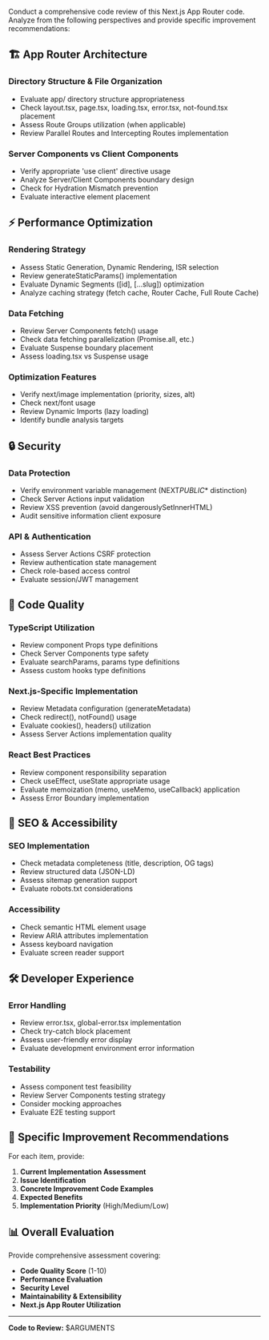 Conduct a comprehensive code review of this Next.js App Router code. Analyze from the following perspectives and provide specific improvement recommendations:

## 🏗️ App Router Architecture

### Directory Structure & File Organization

- Evaluate app/ directory structure appropriateness
- Check layout.tsx, page.tsx, loading.tsx, error.tsx, not-found.tsx placement
- Assess Route Groups utilization (when applicable)
- Review Parallel Routes and Intercepting Routes implementation

### Server Components vs Client Components

- Verify appropriate 'use client' directive usage
- Analyze Server/Client Components boundary design
- Check for Hydration Mismatch prevention
- Evaluate interactive element placement

## ⚡ Performance Optimization

### Rendering Strategy

- Assess Static Generation, Dynamic Rendering, ISR selection
- Review generateStaticParams() implementation
- Evaluate Dynamic Segments ([id], [...slug]) optimization
- Analyze caching strategy (fetch cache, Router Cache, Full Route Cache)

### Data Fetching

- Review Server Components fetch() usage
- Check data fetching parallelization (Promise.all, etc.)
- Evaluate Suspense boundary placement
- Assess loading.tsx vs Suspense usage

### Optimization Features

- Verify next/image implementation (priority, sizes, alt)
- Check next/font usage
- Review Dynamic Imports (lazy loading)
- Identify bundle analysis targets

## 🔒 Security

### Data Protection

- Verify environment variable management (NEXT*PUBLIC*\* distinction)
- Check Server Actions input validation
- Review XSS prevention (avoid dangerouslySetInnerHTML)
- Audit sensitive information client exposure

### API & Authentication

- Assess Server Actions CSRF protection
- Review authentication state management
- Check role-based access control
- Evaluate session/JWT management

## 📝 Code Quality

### TypeScript Utilization

- Review component Props type definitions
- Check Server Components type safety
- Evaluate searchParams, params type definitions
- Assess custom hooks type definitions

### Next.js-Specific Implementation

- Review Metadata configuration (generateMetadata)
- Check redirect(), notFound() usage
- Evaluate cookies(), headers() utilization
- Assess Server Actions implementation quality

### React Best Practices

- Review component responsibility separation
- Check useEffect, useState appropriate usage
- Evaluate memoization (memo, useMemo, useCallback) application
- Assess Error Boundary implementation

## 🎯 SEO & Accessibility

### SEO Implementation

- Check metadata completeness (title, description, OG tags)
- Review structured data (JSON-LD)
- Assess sitemap generation support
- Evaluate robots.txt considerations

### Accessibility

- Check semantic HTML element usage
- Review ARIA attributes implementation
- Assess keyboard navigation
- Evaluate screen reader support

## 🛠️ Developer Experience

### Error Handling

- Review error.tsx, global-error.tsx implementation
- Check try-catch block placement
- Assess user-friendly error display
- Evaluate development environment error information

### Testability

- Assess component test feasibility
- Review Server Components testing strategy
- Consider mocking approaches
- Evaluate E2E testing support

## 🔧 Specific Improvement Recommendations

For each item, provide:

1. **Current Implementation Assessment**
2. **Issue Identification**
3. **Concrete Improvement Code Examples**
4. **Expected Benefits**
5. **Implementation Priority** (High/Medium/Low)

## 📊 Overall Evaluation

Provide comprehensive assessment covering:

- **Code Quality Score** (1-10)
- **Performance Evaluation**
- **Security Level**
- **Maintainability & Extensibility**
- **Next.js App Router Utilization**

---

**Code to Review:**
$ARGUMENTS
